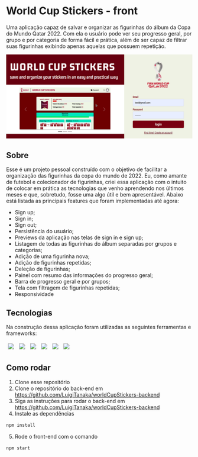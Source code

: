 # World Cup Stickers - front

Uma aplicação capaz de salvar e organizar as figurinhas do álbum da Copa do Mundo Qatar 2022. Com ela o usuário pode ver seu progresso geral, por grupo e por categoria de forma fácil e prática, além de ser capaz de filtrar suas figurinhas exibindo apenas aquelas que possuem repetição. 

<img src="/src/assets/gifs/world cup stickers.gif" />

## Sobre

Esse é um projeto pessoal construído com o objetivo de facilitar a organização das figurinhas da copa do mundo de 2022. Eu, como amante de futebol e colecionador de figurinhas, criei essa aplicação com o intuito de colocar em prática as tecnologias que venho aprendendo nos últimos meses e que, sobretudo, fosse uma algo útil e bem apresentável. Abaixo está listada as principais features que foram implementadas até agora:

- Sign up;
- Sign in;
- Sign out;
- Persistência do usuário;
- Previews da aplicação nas telas de sign in e sign up;
- Listagem de todas as figurinhas do álbum separadas por grupos e categorias;
- Adição de uma figurinha nova;
- Adição de figurinhas repetidas;
- Deleção de figurinhas;
- Painel com resumo das informações do progresso geral;
- Barra de progresso geral e por grupos;
- Tela com filtragem de figurinhas repetidas;
- Responsividade

## Tecnologias

Na construção dessa aplicação foram utilizadas as seguintes ferramentas e frameworks:
<br>
<p>
  <img style='margin: 5px;' src='https://img.shields.io/badge/axios%20-%2320232a.svg?&style=for-the-badge&color=informational'>
  <img style='margin: 5px;' src="https://img.shields.io/badge/react-app%20-%2320232a.svg?&style=for-the-badge&color=60ddf9&logo=react&logoColor=%2361DAFB"/>
  <img style='margin: 5px;' src='https://img.shields.io/badge/styled-components%20-%2320232a.svg?&style=for-the-badge&color=b8679e&logo=styled-components&logoColor=%3a3a3a'>
  <img style='margin: 5px;' src="https://img.shields.io/badge/react_route%20-%2320232a.svg?&style=for-the-badge&logo=react&logoColor=%2361DAFB"/>
  <img style='margin: 5px;' src='https://img.shields.io/badge/react-icons%20-%2320232a.svg?&style=for-the-badge&color=f28dc7&logo=react-icons&logoColor=%2361DAFB'>
  <img style='margin: 5px;' src='https://img.shields.io/badge/bootstrap-%23563D7C.svg?style=for-the-badge&logo=bootstrap&logoColor=white'>
</p>

## Como rodar

1. Clone esse repositório 
3. Clone o repositório do back-end em https://github.com/LuigiTanaka/worldCupStickers-backend
4. Siga as instruções para rodar o back-end em https://github.com/LuigiTanaka/worldCupStickers-backend
5. Instale as dependências
```bash
npm install
```
5. Rode o front-end com o comando
```bash
npm start
```

